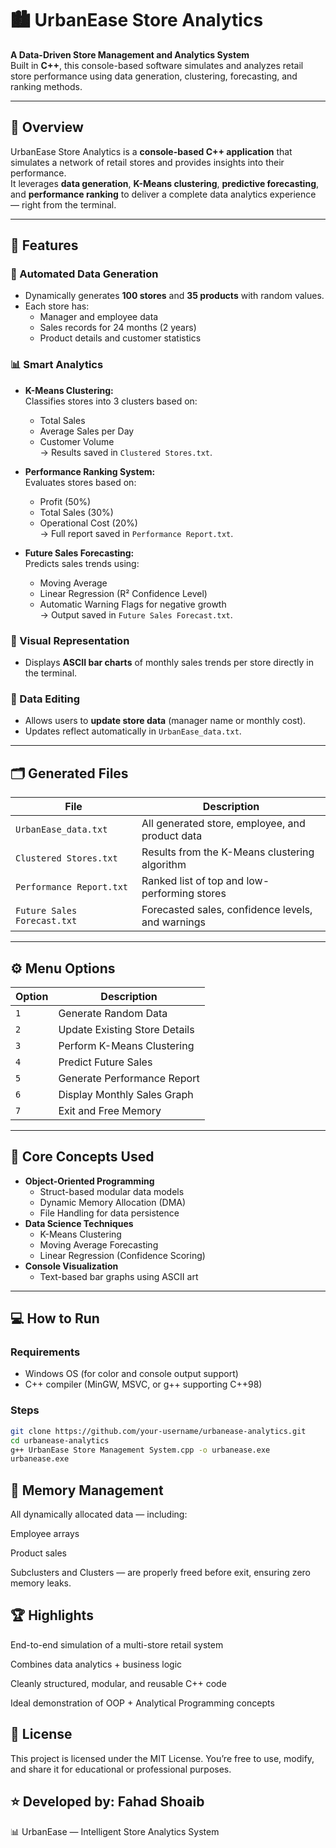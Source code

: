 # 🏙️ UrbanEase Store Analytics

**A Data-Driven Store Management and Analytics System**  
Built in **C++**, this console-based software simulates and analyzes retail store performance using data generation, clustering, forecasting, and ranking methods.

---

## 📘 Overview

UrbanEase Store Analytics is a **console-based C++ application** that simulates a network of retail stores and provides insights into their performance.  
It leverages **data generation**, **K-Means clustering**, **predictive forecasting**, and **performance ranking** to deliver a complete data analytics experience — right from the terminal.

---

## 🚀 Features

### 🧮 Automated Data Generation
- Dynamically generates **100 stores** and **35 products** with random values.  
- Each store has:
  - Manager and employee data  
  - Sales records for 24 months (2 years)  
  - Product details and customer statistics  

### 📊 Smart Analytics
- **K-Means Clustering:**  
  Classifies stores into 3 clusters based on:
  - Total Sales  
  - Average Sales per Day  
  - Customer Volume  
  → Results saved in `Clustered Stores.txt`.

- **Performance Ranking System:**  
  Evaluates stores based on:
  - Profit (50%)  
  - Total Sales (30%)  
  - Operational Cost (20%)  
  → Full report saved in `Performance Report.txt`.

- **Future Sales Forecasting:**  
  Predicts sales trends using:
  - Moving Average  
  - Linear Regression (R² Confidence Level)  
  - Automatic Warning Flags for negative growth  
  → Output saved in `Future Sales Forecast.txt`.

### 🎨 Visual Representation
- Displays **ASCII bar charts** of monthly sales trends per store directly in the terminal.

### 🧩 Data Editing
- Allows users to **update store data** (manager name or monthly cost).  
- Updates reflect automatically in `UrbanEase_data.txt`.

---

## 🗂️ Generated Files

| File | Description |
|------|--------------|
| `UrbanEase_data.txt` | All generated store, employee, and product data |
| `Clustered Stores.txt` | Results from the K-Means clustering algorithm |
| `Performance Report.txt` | Ranked list of top and low-performing stores |
| `Future Sales Forecast.txt` | Forecasted sales, confidence levels, and warnings |

---

## ⚙️ Menu Options

| Option | Description |
|--------|-------------|
| `1` | Generate Random Data |
| `2` | Update Existing Store Details |
| `3` | Perform K-Means Clustering |
| `4` | Predict Future Sales |
| `5` | Generate Performance Report |
| `6` | Display Monthly Sales Graph |
| `7` | Exit and Free Memory |

---

## 🧠 Core Concepts Used

- **Object-Oriented Programming**
  - Struct-based modular data models
  - Dynamic Memory Allocation (DMA)
  - File Handling for data persistence  
- **Data Science Techniques**
  - K-Means Clustering  
  - Moving Average Forecasting  
  - Linear Regression (Confidence Scoring)
- **Console Visualization**
  - Text-based bar graphs using ASCII art  

---

## 💻 How to Run

### Requirements
- Windows OS (for color and console output support)
- C++ compiler (MinGW, MSVC, or g++ supporting C++98)

### Steps
```bash
git clone https://github.com/your-username/urbanease-analytics.git
cd urbanease-analytics
g++ UrbanEase Store Management System.cpp -o urbanease.exe
urbanease.exe
```

## 🧹 Memory Management

All dynamically allocated data — including:

Employee arrays

Product sales

Subclusters and Clusters
— are properly freed before exit, ensuring zero memory leaks.

## 🏆 Highlights

End-to-end simulation of a multi-store retail system

Combines data analytics + business logic

Cleanly structured, modular, and reusable C++ code

Ideal demonstration of OOP + Analytical Programming concepts

## 📄 License

This project is licensed under the MIT License.
You’re free to use, modify, and share it for educational or professional purposes.

## ⭐ Developed by: Fahad Shoaib
📊 UrbanEase — Intelligent Store Analytics System

